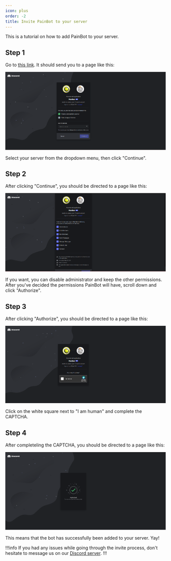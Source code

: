 ```yaml
---
icon: plus
order: -2
title: Invite PainBot to your server
---
```


This is a tutorial on how to add PainBot to your server.

## Step 1

Go to [this link](https://discord.com/oauth2/authorize?client_id=977879259869753364&scope=bot&permissions=1075214). It should send you to a page like this:

![](/assets/screenshots/invite_step1.png)

Select your server from the dropdown menu, then click "Continue".

## Step 2

After clicking "Continue", you should be directed to a page like this:

![](/assets/screenshots/invite_step2.png)

If you want, you can disable administrator and keep the other permissions. After you've decided the permissions PainBot will have, scroll down and click "Authorize".

## Step 3

After clicking "Authorize", you should be directed to a page like this:

![](/assets/screenshots/invite_step3.png)

Click on the white square next to "I am human" and complete the CAPTCHA.

## Step 4

After completeling the CAPTCHA, you should be directed to a page like this:

![](/assets/screenshots/invite_step4.png)

This means that the bot has successfully been added to your server. Yay!

!!!info
If you had any issues while going through the invite process, don't hesitate to message us on our [Discord server](https://discord.tcatech.ml).
!!!
